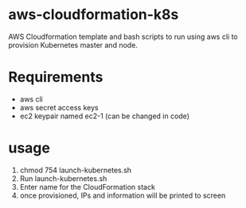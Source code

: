 # aws-cloudformation-k8s
AWS Cloudformation template and bash scripts to run using aws cli to provision Kubernetes master and node.

# Requirements
* aws cli
* aws secret access keys
* ec2 keypair named ec2-1 (can be changed in code)

# usage
1. chmod 754 launch-kubernetes.sh
2. Run launch-kubernetes.sh
3. Enter name for the CloudFormation stack
4. once provisioned, IPs and information will be printed to screen

